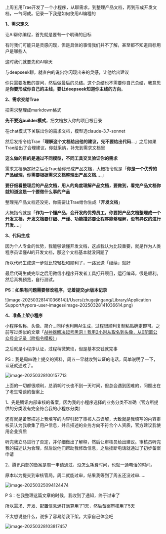 上周五用Trae开发了一个小程序，从聊需求，到整理产品文档，再到形成开发文档，一气呵成。记录一下我是如何使用AI编程的

**1、需求定义**

让AI帮你编程，首先就是要有一个明确的目标

有时我们可能只是灵感闪现，但是具体的事情我们并不了解，甚至都不知道目标用户是哪些人

这时我们就要先和AI聊天

与deepseek聊，就直白的说出你闪现出来的灵感，让他给出建议

你只需要发散的提问，然后做最后的总结。这个总结也不需要你自己总结，我意思是**你要形成你自己的主线，要让deepseek知道你主线的方向**。

**2、需求交给Trae**

把需求整理成markdown格式

**先不要选builder模式**，把文档放入你的项目根目录

在chat模式下关联出你的需求文档，模型选claude-3.7-sonnet

然后发指令给Trae「**理解这个文档给出他的建议，先不要给出代码**...」之后如果Trae给出了合理建议，你就采纳，补充到需求文档里

**这么做的目的是通过不同模型，不同工具交叉验证你的需求**

需求文档确定好之后让Trae给你形成产品文档，大概指令就是「**你是一个优秀的产品经理，你需要根据需求文档整理出产品文档....**」

**要仔细看整理后的产品文档，用人的角度理解产品文档，要做到，看完产品文档你就知道这是一个要做什么事的产品**

整理完产品文档还没完，你需要让Trae给你生成「**开发文档**」

大概指令就是「**作为一个懂产品，会开发的优秀员工，你要把产品文档整理成一个开发文档，开发文档要仔细、严谨、功能描述要让程序能够理解，没有异议的进行开发....**」

**3、代码生成**

因为个人专业的优势，我能够读懂开发文档，这点我认为比较重要，就是作为人类程序员读懂AI的开发文档，那这个文档基本就没问题了

所以代码生成这一步就比较轻松和顺利了，一路发送「继续」就好

最后代码生成完毕之后用微信小程序开发者工具打开项目，运行编译，很是顺利。然后真机预览，自行测试。

**PS：如果有问题需要修改程序，记着提交git版本记录**

![image-20250328141036614](/Users/zhugejingang/Library/Application Support/typora-user-images/image-20250328141036614.png)

**4、准备上架小程序**

小程序名称、头像、简介...同样也利用AI生成，过程很顺利复制粘贴确定即可。之前写过类似的文章「[AI神器解决起号黑洞！我用2小时从取名到头像，从0配置公众号全记录（附指令模板）](https://mp.weixin.qq.com/s/1mT0QJC5AO3wB_gbemQ7pg)」

之后就是小程序认证，过程稍微繁琐，但是基本交钱就完事

PS：我是周四晚上提交的资料，周五一早就收到认证的电话，简单说明了一下，认证就通过了。

![image-20250328100157713](https://img.wangms.com/blog/image-20250328100157713.png)

上面的一切都很顺利，总消耗时长也不到一天时间，但总会遇到困难的，问题出在了老生常谈的备案上

1、先是腾讯内部审核的备案，因为我的小程序选择的业务分类不准确（官方所提供的分类没有完全符合我的小程序分类）

还有就是备案描述上我填写的内容引起了审核人员误解，大致就是我填写的内容审核员认为我收集了用户信息，并且描述的业务方向不符合个人资质，官方建议我使用企业资质

听完我立马进行了否定，并仔细做出了解释，然后让审核员给出建议。审核员听完我的描述认为合理，然后说他们帮助我修改信息，之后挂断电话就通过了初步备案申请

2、腾讯内部的备案是周一申请通过，没怎么耗费时间，也就一通电话的时间。

原本以为提交到审核管局，周二就能过审，结果我等到了周五还没过审.....

![image-20250325094124474](https://img.wangms.com/blog/image-20250325094124474.png)

P S：在我整理这篇文章的时候，我收到了通知，终于过审了

所以需求、开发、配置信息满打满算用了1天，然后备案审核用了5天

不太想说些什么，说多了容易给我下架。大家自己体会吧

![image-20250328103817457](https://img.wangms.com/blog/image-20250328103817457.png)